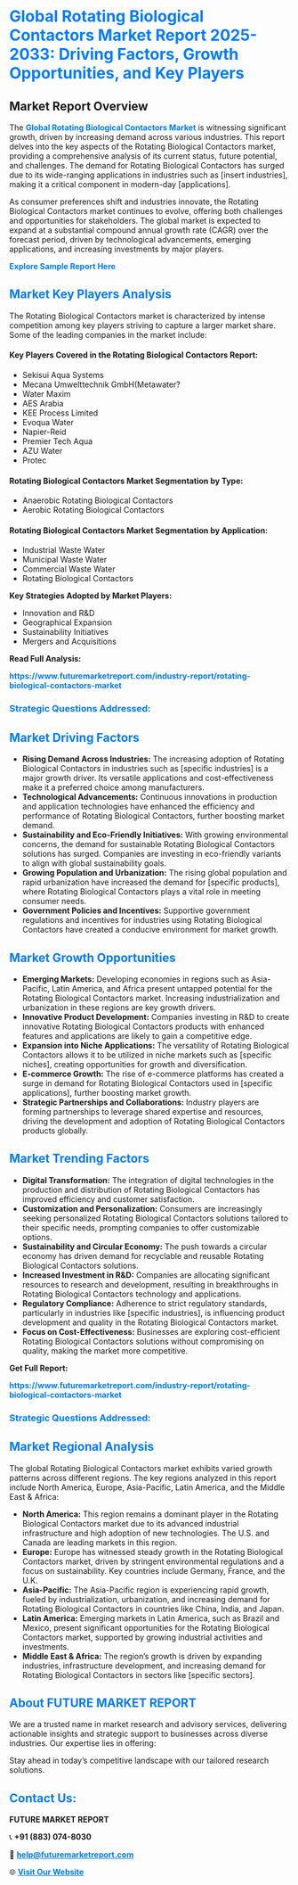 <h1 style="color: #007BFF;">Global Rotating Biological Contactors Market Report 2025-2033: Driving Factors, Growth Opportunities, and Key Players</h1>

<section id="overview">
<h2>Market Report Overview</h2>
<p>The <a href="https://www.futuremarketreport.com/industry-report/rotating-biological-contactors-market" style="color: #007BFF; text-decoration: none;"><strong>Global Rotating Biological Contactors Market</strong></a> is witnessing significant growth, driven by increasing demand across various industries. This report delves into the key aspects of the Rotating Biological Contactors market, providing a comprehensive analysis of its current status, future potential, and challenges. The demand for Rotating Biological Contactors has surged due to its wide-ranging applications in industries such as [insert industries], making it a critical component in modern-day [applications].</p>
<p>As consumer preferences shift and industries innovate, the Rotating Biological Contactors market continues to evolve, offering both challenges and opportunities for stakeholders. The global market is expected to expand at a substantial compound annual growth rate (CAGR) over the forecast period, driven by technological advancements, emerging applications, and increasing investments by major players.</p>
</section>

<section id="overview">
<p><a href="https://www.futuremarketreport.com/request-sample/reportId=111241" style="color: #007BFF; text-decoration: none;"><strong>Explore Sample Report Here</strong></a></p>
</section>

<section id="key-players">
<h2 style="color: #007BFF;">Market Key Players Analysis</h2>
<p>The Rotating Biological Contactors market is characterized by intense competition among key players striving to capture a larger market share. Some of the leading companies in the market include:</p>
<h4>Key Players Covered in the Rotating Biological Contactors Report:</h4>
<ul><li>Sekisui Aqua Systems</li><li>Mecana Umwelttechnik GmbH(Metawater?</li><li>Water Maxim</li><li>AES Arabia</li><li>KEE Process Limited</li><li>Evoqua Water</li><li>Napier-Reid</li><li>Premier Tech Aqua</li><li>AZU Water</li><li>Protec</li></ul>
<h4>Rotating Biological Contactors Market Segmentation by Type:</h4>
<ul><li>Anaerobic Rotating Biological Contactors</li><li>Aerobic Rotating Biological Contactors</li></ul>

<h4>Rotating Biological Contactors Market Segmentation by Application:</h4>
<ul><li>Industrial Waste Water</li><li>Municipal Waste Water</li><li>Commercial Waste Water</li><li>Rotating Biological Contactors</li></ul>
<p><strong>Key Strategies Adopted by Market Players:</strong></p>
<ul>
<li>Innovation and R&D</li>
<li>Geographical Expansion</li>
<li>Sustainability Initiatives</li>
<li>Mergers and Acquisitions</li>
</ul>
</section>

<section>
<p><strong>Read Full Analysis: </strong></p><a href="https://www.futuremarketreport.com/industry-report/rotating-biological-contactors-market" style="color: #007BFF; text-decoration: none;"><strong>https://www.futuremarketreport.com/industry-report/rotating-biological-contactors-market</strong></a>
<h3 style="color: #007BFF;">Strategic Questions Addressed:</h3>
</section>

<section id="driving-factors">
<h2 style="color: #007BFF;">Market Driving Factors</h2>
<ul>
<li><strong>Rising Demand Across Industries:</strong> The increasing adoption of Rotating Biological Contactors in industries such as [specific industries] is a major growth driver. Its versatile applications and cost-effectiveness make it a preferred choice among manufacturers.</li>
<li><strong>Technological Advancements:</strong> Continuous innovations in production and application technologies have enhanced the efficiency and performance of Rotating Biological Contactors, further boosting market demand.</li>
<li><strong>Sustainability and Eco-Friendly Initiatives:</strong> With growing environmental concerns, the demand for sustainable Rotating Biological Contactors solutions has surged. Companies are investing in eco-friendly variants to align with global sustainability goals.</li>
<li><strong>Growing Population and Urbanization:</strong> The rising global population and rapid urbanization have increased the demand for [specific products], where Rotating Biological Contactors plays a vital role in meeting consumer needs.</li>
<li><strong>Government Policies and Incentives:</strong> Supportive government regulations and incentives for industries using Rotating Biological Contactors have created a conducive environment for market growth.</li>
</ul>
</section>

<section id="growth-opportunities">
<h2 style="color: #007BFF;">Market Growth Opportunities</h2>
<ul>
<li><strong>Emerging Markets:</strong> Developing economies in regions such as Asia-Pacific, Latin America, and Africa present untapped potential for the Rotating Biological Contactors market. Increasing industrialization and urbanization in these regions are key growth drivers.</li>
<li><strong>Innovative Product Development:</strong> Companies investing in R&D to create innovative Rotating Biological Contactors products with enhanced features and applications are likely to gain a competitive edge.</li>
<li><strong>Expansion into Niche Applications:</strong> The versatility of Rotating Biological Contactors allows it to be utilized in niche markets such as [specific niches], creating opportunities for growth and diversification.</li>
<li><strong>E-commerce Growth:</strong> The rise of e-commerce platforms has created a surge in demand for Rotating Biological Contactors used in [specific applications], further boosting market growth.</li>
<li><strong>Strategic Partnerships and Collaborations:</strong> Industry players are forming partnerships to leverage shared expertise and resources, driving the development and adoption of Rotating Biological Contactors products globally.</li>
</ul>
</section>

<section id="trending-factors">
<h2 style="color: #007BFF;">Market Trending Factors</h2>
<ul>
<li><strong>Digital Transformation:</strong> The integration of digital technologies in the production and distribution of Rotating Biological Contactors has improved efficiency and customer satisfaction.</li>
<li><strong>Customization and Personalization:</strong> Consumers are increasingly seeking personalized Rotating Biological Contactors solutions tailored to their specific needs, prompting companies to offer customizable options.</li>
<li><strong>Sustainability and Circular Economy:</strong> The push towards a circular economy has driven demand for recyclable and reusable Rotating Biological Contactors solutions.</li>
<li><strong>Increased Investment in R&D:</strong> Companies are allocating significant resources to research and development, resulting in breakthroughs in Rotating Biological Contactors technology and applications.</li>
<li><strong>Regulatory Compliance:</strong> Adherence to strict regulatory standards, particularly in industries like [specific industries], is influencing product development and quality in the Rotating Biological Contactors market.</li>
<li><strong>Focus on Cost-Effectiveness:</strong> Businesses are exploring cost-efficient Rotating Biological Contactors solutions without compromising on quality, making the market more competitive.</li>
</ul>
</section>

<section>
<p><strong>Get Full Report: </strong></p><a href="https://www.futuremarketreport.com/industry-report/rotating-biological-contactors-market" style="color: #007BFF; text-decoration: none;"><strong>https://www.futuremarketreport.com/industry-report/rotating-biological-contactors-market</strong></a>
<h3 style="color: #007BFF;">Strategic Questions Addressed:</h3>
</section>


<section id="regional-analysis">
<h2 style="color: #007BFF;">Market Regional Analysis</h2>
<p>The global Rotating Biological Contactors market exhibits varied growth patterns across different regions. The key regions analyzed in this report include North America, Europe, Asia-Pacific, Latin America, and the Middle East & Africa:</p>
<ul>
<li><strong>North America:</strong> This region remains a dominant player in the Rotating Biological Contactors market due to its advanced industrial infrastructure and high adoption of new technologies. The U.S. and Canada are leading markets in this region.</li>
<li><strong>Europe:</strong> Europe has witnessed steady growth in the Rotating Biological Contactors market, driven by stringent environmental regulations and a focus on sustainability. Key countries include Germany, France, and the U.K.</li>
<li><strong>Asia-Pacific:</strong> The Asia-Pacific region is experiencing rapid growth, fueled by industrialization, urbanization, and increasing demand for Rotating Biological Contactors in countries like China, India, and Japan.</li>
<li><strong>Latin America:</strong> Emerging markets in Latin America, such as Brazil and Mexico, present significant opportunities for the Rotating Biological Contactors market, supported by growing industrial activities and investments.</li>
<li><strong>Middle East & Africa:</strong> The region’s growth is driven by expanding industries, infrastructure development, and increasing demand for Rotating Biological Contactors in sectors like [specific sectors].</li>
</ul>
</section>

<footer>
<h2 style="color: #007BFF;">About FUTURE MARKET REPORT</h2>
<p>We are a trusted name in market research and advisory services, delivering actionable insights and strategic support to businesses across diverse industries. Our expertise lies in offering:</p>

<p>Stay ahead in today’s competitive landscape with our tailored research solutions.</p>

<h2 style="color: #007BFF;">Contact Us:</h2>
<p><strong>FUTURE MARKET REPORT</strong></p>
<p>📞 <strong>+91 (883) 074-8030</strong></p>
<p>📧 <strong><a href="mailto:help@futuremarketreport.com" style="color: #007BFF;">help@futuremarketreport.com</a></strong></p>
<p>🌐 <strong><a href="https://www.futuremarketreport.com/" style="color: #007BFF;">Visit Our Website</a></strong></p>
</footer>